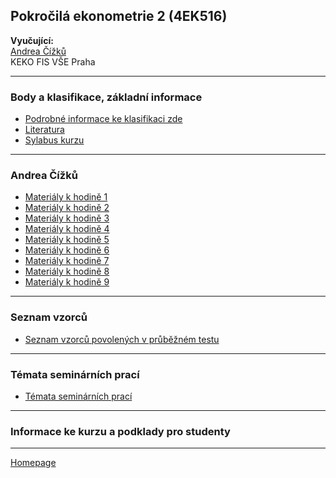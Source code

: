 ## Pokročilá ekonometrie 2 (4EK516)

**Vyučující:**  
[Andrea Čížků](https://insis.vse.cz/auth/lide/clovek.pl?id=2357)   
KEKO FIS VŠE Praha   

--- 

### Body a klasifikace, základní informace

+ [Podrobné informace ke klasifikaci zde](./CourseClassification.html)
+ [Literatura](./LiteratureSupport.html)  
+ [Sylabus kurzu](https://github.com/formanektomas/4EK516/raw/master/sylabus.pdf)

---

### Andrea Čížků

+ [Materiály k hodině 1](https://github.com/formanektomas/4EK516/raw/master/Andrea_Cizku/hodina_1.zip)  
+ [Materiály k hodině 2](https://github.com/formanektomas/4EK516/raw/master/Andrea_Cizku/hodina_2.zip)  
+ [Materiály k hodině 3](https://github.com/formanektomas/4EK516/raw/master/Andrea_Cizku/hodina_3.zip)  
+ [Materiály k hodině 4](https://github.com/formanektomas/4EK516/raw/master/Andrea_Cizku/hodina_4.zip) 
+ [Materiály k hodině 5](https://github.com/formanektomas/4EK516/raw/master/Andrea_Cizku/hodina_5.zip)   
+ [Materiály k hodině 6](https://github.com/formanektomas/4EK516/raw/master/Andrea_Cizku/hodina_6.zip)   
+ [Materiály k hodině 7](https://github.com/formanektomas/4EK516/raw/master/Andrea_Cizku/hodina_7.zip)  
+ [Materiály k hodině 8](https://github.com/formanektomas/4EK516/raw/master/Andrea_Cizku/lecture_2.pdf)  
+ [Materiály k hodině 9](https://github.com/formanektomas/4EK516/raw/master/Andrea_Cizku/vol_data.mat)  


---

### Seznam vzorců
+ [Seznam vzorců povolených v průběžném testu](https://github.com/formanektomas/4EK516/raw/master/Andrea_Cizku/seznam_vzorcu.pdf) 


---

### Témata seminárních prací
+ [Témata seminárních prací](https://github.com/formanektomas/4EK516/raw/master/Andrea_Cizku/temata_seminarnich_praci_Cizku.pdf) 

---

### Informace ke kurzu a podklady pro studenty

---

[Homepage](https://formanektomas.github.io/4EK516/)
